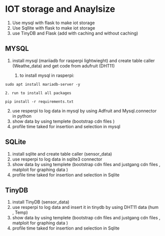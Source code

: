 #  IOT storage and Anaylsize

1. Use mysql with flask to make iot storage
2. Use Sqllite with flask to make iot storage
3. use TinyDB and Flask (add with caching and without caching)


## MYSQL
1. install mysql (mariiadb for rasperpi lightwieght) and create table caller (Weathe_data) and get code from adufruit (DHT11)

    1. to install mysql in rasperpi:
```
sudo apt install mariadb-server -y
```
    2. run to install all packages 
```
pip install -r requirements.txt
```
2. use resperpi to log data in mysql by using Adfruit and Mysql.connector in python
3. show data by using templete (bootstrap cdn files )
4. profile time taked for insertion and selection in mysql





## SQLite
1. install sqlite and create table caller (sensor_data)
2. use resperpi to log data in sqlite3 connector 
3. show data by using templete (bootstrap cdn files and justgang cdn files , matploit for graphing data )
4. profile time taked for insertion and selection in Sqlite 


## TinyDB
1. install TinyDB (sensor_data)
2. use resperpi to log data and insert it in tinydb by using DHT11 data (hum , Temp) 
3. show data by using templete (bootstrap cdn files and justgang cdn files , matploit for graphing data )
4. profile time taked for insertion and selection in Sqlite 
